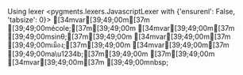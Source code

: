 Using lexer <pygments.lexers.JavascriptLexer with {'ensurenl': False, 'tabsize': 0}>
[34mvar[39;49;00m[37m [39;49;00mécole;[37m[39;49;00m
[34mvar[39;49;00m[37m [39;49;00msinθ;[37m[39;49;00m
[34mvar[39;49;00m[37m [39;49;00mเมือง;[37m[39;49;00m
[34mvar[39;49;00m[37m [39;49;00ma\u1234b;[37m[39;49;00m
[37m[39;49;00m
[34mvar[39;49;00m[37m [39;49;00mnbsp;
